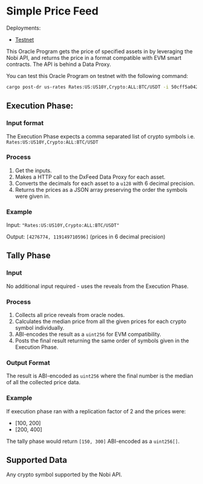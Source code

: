 # Simple Price Feed

Deployments:
- [Testnet](https://testnet.explorer.seda.xyz/oracle-programs/50cff5a0423bdeffe509eccfc4cd2b61d926df5c64a7ef440561e35a131884ee)
<!-- - [Mainnet](https://mainnet.explorer.seda.xyz/oracle-programs/ae31c9c4026d259cabab6df4e012f4837175fa27572c49e313337516f971772a) -->

This Oracle Program gets the price of specified assets in by leveraging the Nobi API, and returns the price in a format compatible with EVM smart contracts. The API is behind a Data Proxy.

You can test this Oracle Program on testnet with the following command:

```sh
cargo post-dr us-rates Rates:US:US10Y,Crypto:ALL:BTC/USDT -i 50cff5a0423bdeffe509eccfc4cd2b61d926df5c64a7ef440561e35a131884ee
```

## Execution Phase:

### Input format

The Execution Phase expects a comma separated list of crypto symbols i.e. `Rates:US:US10Y,Crypto:ALL:BTC/USDT`

### Process

1. Get the inputs.
1. Makes a HTTP call to the DxFeed Data Proxy for each asset.
1. Converts the decimals for each asset to a `u128` with 6 decimal precision.
1. Returns the prices as a JSON array preserving the order the symbols were given in.

### Example

Input: `"Rates:US:US10Y,Crypto:ALL:BTC/USDT"`

Output: `[4276774, 119149710596]` (prices in 6 decimal precision)

## Tally Phase

### Input

No additional input required - uses the reveals from the Execution Phase.

### Process

1. Collects all price reveals from oracle nodes.
1. Calculates the median price from all the given prices for each crypto symbol individually.
1. ABI-encodes the result as a `uint256` for EVM compatibility.
1. Posts the final result returning the same order of symbols given in the Execution Phase.

### Output Format

The result is ABI-encoded as `uint256` where the final number is the median of all the collected price data.

### Example

If execution phase ran with a replication factor of 2 and the prices were:
- [100, 200]
- [200, 400]

The tally phase would return `[150, 300]` ABI-encoded as a `uint256[]`.

## Supported Data

Any crypto symbol supported by the Nobi API.